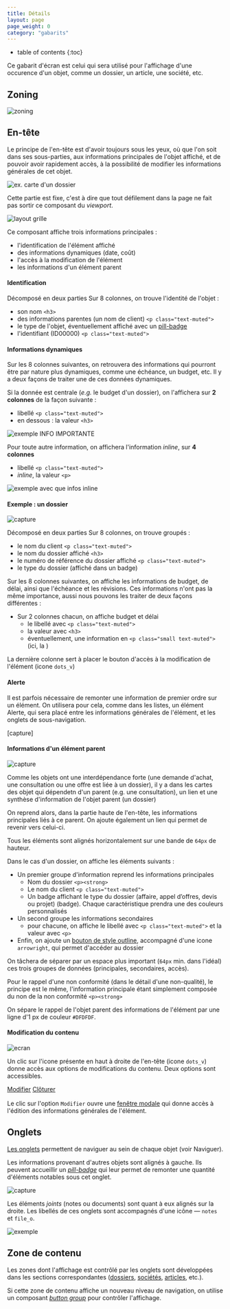```yaml
---
title: Détails
layout: page
page_weight: 0
category: "gabarits"
---
```

* table of contents
{:toc}

Ce gabarit d'écran est celui qui sera utilisé pour l'affichage d'une occurence d'un objet, comme un dossier, un article, une société, etc.

## Zoning ##
![zoning](assets/images/gabarits.details-1.png)

## En-tête ##

Le principe de l'en-tête est d'avoir toujours sous les yeux, où que l'on soit dans ses sous-parties, aux informations principales de l'objet affiché, et de pouvoir avoir rapidement accès, à la possibilité de modifier les informations générales de cet objet.

![ex. carte d'un dossier](assets/images/gabarits.details-2.png)

Cette partie est fixe, c'est à dire que tout défilement dans la page ne fait pas sortir ce composant du *viewport*. 

![layout grille](assets/images/gabarits.details-3.png)

Ce composant affiche trois informations principales :
- l'identification de l'élément affiché
- des informations dynamiques (date, coût)
- l'accès à la modification de l'élément
- les informations d'un élément parent

#### Identification ####

Décomposé en deux parties
Sur 8 colonnes, on trouve l'identité de l'objet :
- son nom `<h3>`
- des informations parentes (un nom de client) `<p class="text-muted">`
- le type de l'objet, éventuellement affiché avec un [pill-badge](https://getbootstrap.com/docs/4.5/components/badge/#pill-badges)
- l'identifiant (ID00000) `<p class="text-muted">`

#### Informations dynamiques ####
Sur les 8 colonnes suivantes, on retrouvera des informations qui pourront être par nature plus dynamiques, comme une échéance, un budget, etc.
Il y a deux façons de traiter une de ces données dynamiques. 

Si la donnée est centrale (*e.g.* le budget d'un dossier), on l'affichera sur **2 colonnes** de la façon suivante :

- libellé `<p class="text-muted">`
- en dessous : la valeur `<h3>`

![exemple INFO IMPORTANTE](assets/images/gabarits.details-4.png)

Pour toute autre information, on affichera l'information *inline*, sur **4 colonnes**
- libellé `<p class="text-muted">` 
- *inline*, la valeur `<p>`

![exemple avec que infos inline](assets/images/gabarits.details-5.png)

#### Exemple : un dossier ####

![ capture ](assets/images/gabarits.details-6.png)

Décomposé en deux parties
Sur 8 colonnes, on trouve groupés :
- le nom du client `<p class="text-muted">`
- le nom du dossier affiché `<h3>`
- le numéro de référence du dossier affiché `<p class="text-muted">`
- le type du dossier (affiché dans un badge)

Sur les 8 colonnes suivantes, on affiche les informations de budget, de délai, ainsi que l'échéance et les révisions. Ces informations n'ont pas la même importance, aussi nous pouvons les traiter de deux façons différentes :
- Sur 2 colonnes chacun, on affiche budget et délai
  - le libellé avec `<p class="text-muted">`
  - la valeur avec `<h3>`
  - éventuellement, une information en `<p class="small text-muted">` (ici, la )

La dernière colonne sert à placer le bouton d'accès à la modification de l'élément (icone `dots_v`)

#### Alerte ####
Il est parfois nécessaire de remonter une information de premier ordre sur un élément. On utilisera pour cela, comme dans les listes, un élément Alerte, qui sera placé entre les informations générales de l'élément, et les onglets de sous-navigation.

[capture]

#### Informations d'un élément parent ####

![ capture ](assets/images/gabarits.details-7.png)

Comme les objets ont une interdépendance forte (une demande d'achat, une consultation ou une offre est liée à un dossier), il y a dans les cartes des objet qui dépendetn d'un parent (e.g. une consultation), un lien et une synthèse d'information de l'objet parent (un dossier)

On reprend alors, dans la partie haute de l'en-tête, les informations principales liés à ce parent. On ajoute également un lien qui permet de revenir vers celui-ci.

Tous les éléments sont alignés horizontalement sur une bande de `64px` de hauteur.

Dans le cas d'un dossier, on affiche les éléments suivants :
- Un premier groupe d'information reprend les informations principales
  - Nom du dossier `<p><strong>`
  - Le nom du client `<p class="text-muted">`
  - Un badge affichant le type du dossier (affaire, appel d’offres, devis ou projet) (badge). Chaque caractéristique prendra une des couleurs personnalisés
- Un second groupe les informations secondaires
  - pour chacune, on affiche le libellé avec `<p class="text-muted">` et la valeur avec `<p>`
- Enfin, on ajoute un [bouton de style outline](https://getbootstrap.com/docs/4.5/components/buttons/#outline-buttons), accompagné d'une icone `arrowright`, qui permet d'accéder au dossier

On tâchera de séparer par un espace plus important (`64px` min. dans l'idéal) ces trois groupes de données (principales, secondaires, accès).

Pour le rappel d'une non conformité (dans le détail d'une non-qualité), le principe est le même, l'information principale étant simplement composée du non de la non conformité `<p><strong>`

On sépare le rappel de l'objet parent des informations de l'élément par une ligne d'1 px de couleur `#DFDFDF`.

#### Modification du contenu ####

![ecran](assets/images/4.2.2-dossier.png)

Un clic sur l'icone présente en haut à droite de l'en-tête (icone `dots_v`) donne accès aux options de modifications du contenu. Deux options sont accessibles.

<div class="dropdown-menu" style="position: static;display: block; float: none; margin-bottom: 1rem;">
  <a class="dropdown-item" href="#">Modifier</a>
  <a class="dropdown-item" href="#">Clôturer</a>
</div>

Le clic sur l'option `Modifier` ouvre une [fenêtre modale](comp.modales.html) qui donne accès à l'édition des informations générales de l'élément.

## Onglets ##

[Les onglets](https://getbootstrap.com/docs/4.5/components/navs/#tabs) permettent de naviguer au sein de chaque objet (voir Naviguer).

Les informations provenant d'autres objets sont alignés à gauche. Ils peuvent accueillir un [*pill-badge*](https://getbootstrap.com/docs/4.5/components/badge/#pill-badges) qui leur permet de remonter une quantité d'éléments notables sous cet onglet.

![ capture ](assets/images/gabarits.details-8.png)

Les éléments _joints_ (notes ou documents) sont quant à eux alignés sur la droite. Les libellés de ces onglets sont accompagnés d'une icône ― `notes` et `file_o`.

![ exemple ](assets/images/gabarits.details-9.png)


## Zone de contenu ##

Les zones dont l'affichage est contrôlé par les onglets sont développées dans les sections correspondantes ([dossiers](ui.dossiers.html), [sociétés](ui.societes.html), [articles](ui.articles.html), etc.).

Si cette zone de contenu affiche un nouveau niveau de navigation, on utilise un composant [*button group*](https://getbootstrap.com/docs/4.5/components/button-group/#basic-example) pour contrôler l'affichage.
